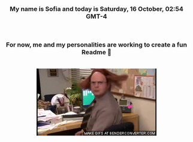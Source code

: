 


<div align="center">
<h3 >My name is Sofia and today is Saturday, 16 October, 02:54 GMT-4</h3><br>
<h3 >For now, me and my personalities are working to create a fun Readme 👋
</h3><br>
<img src='img/dwight.gif' alt='working...'/>
</div>
